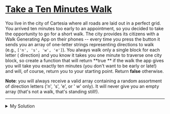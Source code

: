 # [Take a Ten Minutes Walk](https://www.codewars.com/kata/54da539698b8a2ad76000228)

You live in the city of Cartesia where all roads are laid out in a perfect grid. You arrived ten minutes too early to an
appointment, so you decided to take the opportunity to go for a short walk. The city provides its citizens with a Walk
Generating App on their phones -- every time you press the button it sends you an array of one-letter strings
representing directions to walk (e.g., `['n', 's', 'w', 'e']`). You always walk only a single block for each letter (
direction) and you know it takes you one minute to traverse one city block, so create a function that will return **true
** if the walk the app gives you will take you exactly ten minutes (you don't want to be early or late!) and will, of
course, return you to your starting point. Return **false** otherwise.

**Note**: you will always receive a valid array containing a random assortment of direction letters ('n', 's', 'e', or '
w' only). It will never give you an empty array (that's not a walk, that's standing still!).

---

<details><summary>My Solution</summary>

```js
function isValidWalk(walk) {
  if (walk.length !== 10) {
    return false // The walk should take exactly ten minutes
  }

  let north = 0
  let south = 0
  let east = 0
  let west = 0

  // Count the number of steps in each direction
  walk.forEach(direction => {
    switch (direction) {
      case 'n':
        north++
        break
      case 's':
        south++
        break
      case 'e':
        east++
        break
      case 'w':
        west++
        break
      default:
        break
    }
  })

  // Check if the total number of steps in each direction cancels out
  return north === south && east === west
}
```

</details>
